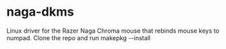 # naga-dkms
Linux driver for the Razer Naga Chroma mouse that rebinds mouse keys to numpad.
Clone the repo and run makepkg --install
